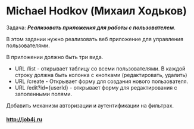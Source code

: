 # Michael Hodkov (Михаил Ходьков)

Задача: ***Реализовать приложения для работы с пользователем***.

В этом задании нужно реализовать веб приложение для управления пользователями.

В приложении должно быть три вида. 

- URL  /list - открывает таблицу со всеми пользователями. В каждой строку должна быть колонка с кнопками (редактировать, удалить)
- URL /create - Открывает форму для создания нового пользователя.
- URL /edit?id={userId} - открывает форму для редактирования с заполенными полями.

Добавить механизм авторизации и аутентификации на фильтрах.


#### http://job4j.ru
